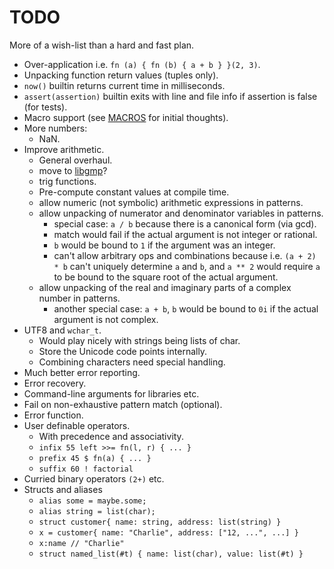 # TODO

More of a wish-list than a hard and fast plan.

* Over-application i.e. `fn (a) { fn (b) { a + b } }(2, 3)`.
* Unpacking function return values (tuples only).
* `now()` builtin returns current time in milliseconds.
* `assert(assertion)` builtin exits with line and file info if assertion is false (for tests).
* Macro support (see [MACROS](./MACROS.md) for initial thoughts).
* More numbers:
   * NaN.
* Improve arithmetic.
   * General overhaul.
   * move to [libgmp](https://gmplib.org/)?
   * trig functions.
   * Pre-compute constant values at compile time.
   * allow numeric (not symbolic) arithmetic expressions in patterns.
   * allow unpacking of numerator and denominator variables in patterns.
      * special case: `a / b` because there is a canonical form (via gcd).
      * match would fail if the actual argument is not integer or rational.
      * `b` would be bound to `1` if the argument was an integer.
      * can't allow arbitrary ops and combinations because i.e. `(a + 2) * b`
        can't uniquely determine `a` and `b`, and `a ** 2` would require `a`
        to be bound to the square root of the actual argument.
   * allow unpacking of the real and imaginary parts of a complex number in patterns.
      * another special case: `a + b`, `b` would be bound to `0i` if the actual
        argument is not complex.
* UTF8 and `wchar_t`.
   * Would play nicely with strings being lists of char.
   * Store the Unicode code points internally.
   * Combining characters need special handling.
* Much better error reporting.
* Error recovery.
* Command-line arguments for libraries etc.
* Fail on non-exhaustive pattern match (optional).
* Error function.
* User definable operators.
   * With precedence and associativity.
   * `infix 55 left >>= fn(l, r) { ... }`
   * `prefix 45 $ fn(a) { ... }`
   * `suffix 60 ! factorial`
* Curried binary operators `(2+)` etc.
* Structs and aliases
   * `alias some = maybe.some;`
   * `alias string = list(char);`
   * `struct customer{ name: string, address: list(string) }`
   * `x = customer{ name: "Charlie", address: ["12, ...", ...] }`
   * `x:name // "Charlie"`
   * `struct named_list(#t) { name: list(char), value: list(#t) }`
